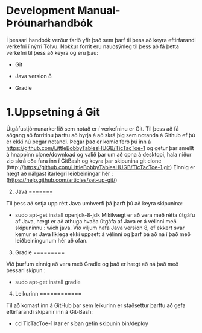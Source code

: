 Development Manual-Þróunarhandbók
=================================

Í þessari handbók verður farið yfir það sem þarf til þess að keyra eftirfarandi verkefni í nýrri Tölvu. Nokkur forrit eru nauðsýnleg til þess að fá þetta verkefni til þess að keyra og eru þau:

   - Git

   - Java version 8

   - Gradle

1.Uppsetning á Git
==================

Útgáfustjórnunarkerfið sem notað er í verkefninu er Git.
Til þess að fá aðgang að forritinu þarftu að byrja á að skrá þig sem notanda á Github ef þú er ekki nú þegar notandi.
Þegar það er komið ferð þú inn á https://github.com/LittleBobbyTablesHUGB/TicTacToe-1 og getur þar smellt á hnappinn clone/download og valið þar um að opna á desktopi, hala niður zip skrá eða fara inn í GitBash og keyra þar skipunina git clone (http://https://github.com/LittleBobbyTablesHUGB/TicTacToe-1.git)
Einnig er hægt að nálgast ítarlegri leiðbeiningar hér :(https://help.github.com/articles/set-up-git/)

2. Java
=======

Til þess að setja upp rétt Java umhverfi þá þarft þú að keyra skipunina:
- sudo apt-get install openjdk-8-jdk
Mikilvægt er að vera með rétta útgáfu af Java, hægt er að athuga hvaða útgáfa af Java er á vélinni með skipuninnu : wich java. Við viljum hafa Java version 8, ef ekkert svar kemur er Java líklega ekki uppsett á vélinni og þarf þá að ná í það með leiðbeiningunum hér að ofan.

3. Gradle
=========

Við þurfum einnig að vera með Gradle og það er hægt að ná það með þessari skipun :
- sudo apt-get install gradle

4. Leikurinn
============

Til að komast inn á GitHub þar sem leikurinn er staðsettur þarftu að gefa eftirfarandi skipanir inn á Git-Bash:
- cd TicTacToe-1
Þar er síðan gefin skipunin bin/deploy


